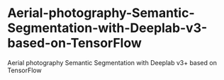 # Aerial-photography-Semantic-Segmentation-with-Deeplab-v3-based-on-TensorFlow
Aerial photography Semantic Segmentation with Deeplab v3+ based on TensorFlow
